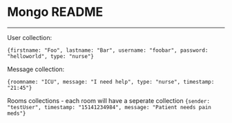 # Mongo README
_____

User collection: 

`{firstname: "Foo", lastname: "Bar", username: "foobar", password: "helloworld", type: "nurse"}`

Message collection: 

`{roomname: "ICU", message: "I need help", type: "nurse", timestamp: "21:45"}`

Rooms collections - each room will have a seperate collection
`{sender: "testUser", timestamp: "15141234984", message: "Patient needs pain meds"}`